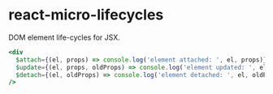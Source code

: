 # react-micro-lifecycles

DOM element life-cycles for JSX.


```jsx
<div
  $attach={(el, props) => console.log('element attached: ', el, props)}
  $update={(el, props, oldProps) => console.log('element updated: ', el, props, oldProps)}
  $detach={(el, oldProps) => console.log('element detached: ', el, oldProps)}
/>
```
